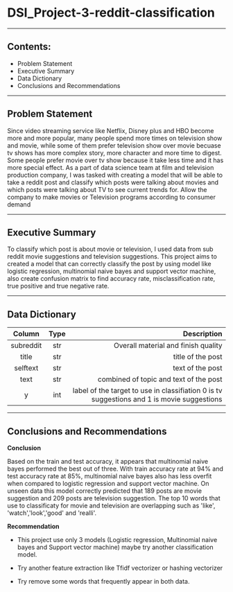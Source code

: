 # DSI_Project-3-reddit-classification
------------------------------------------------------------------------
## Contents:

  - Problem Statement
  - Executive Summary
  - Data Dictionary
  - Conclusions and Recommendations
------------------------------------------------------------------------

## Problem Statement

Since video streaming service like Netflix, Disney plus and HBO become more and more popular, many people spend more times on television show and movie, while some of them prefer television show over movie becuase tv shows has more complex story, more character and more time to digest. Some people prefer movie over tv show because it take less time and it has more special effect. As a part of data science team at film and television production company, I was tasked with creating a model that will be able to take a reddit post and classify which posts were talking about movies and which posts were talking about TV to see current trends for. Allow the company to make movies or Television programs according to consumer demand

------------------------------------------------------------------------

## Executive Summary

To classify which post is about movie or television, I used data from sub reddit movie suggestions and television suggestions. This project aims to created a model that can correctly classify the post by using model like logistic regression, multinomial naive bayes and support vector machine, also create confusion matrix to find accuracy rate, misclassification rate, true positive and true negative rate.

------------------------------------------------------------------------

## Data Dictionary

| Column          | Type         | Description                                |
| :---------------: | :----------: | -----------------------------------------: |
|subreddit       | str       | Overall material and finish quality        |
|title       | str          | title of the post |
|selftext     | str        | text of the post  |
|text        | str        | combined of topic and text of the post             |
|y   | int       | label of the target to use in classifiation 0 is tv suggestions and 1 is movie suggestions  |

------------------------------------------------------------------------

## Conclusions and Recommendations

**Conclusion**

Based on the train and test accuracy, it appears that multinomial naive bayes performed the best out of three. With train accuracy rate at 94% and test accuracy rate at 85%, multinomial naive bayes also has less overfit when compared to logistic regression and support vector machine. On unseen data this model correctly predicted that 189 posts are movie suggestion and 209 posts are television suggestion. The top 10 words that use to classificaty for movie and television are overlapping such as 'like', 'watch','look','good' and 'realli'.
        

**Recommendation**

- This project use only 3 models (Logistic regression, Multinomial naive bayes and Support vector machine) maybe try another classification model.

- Try another feature extraction like Tfidf vectorizer or hashing vectorizer

- Try remove some words that frequently appear in both data.
        
